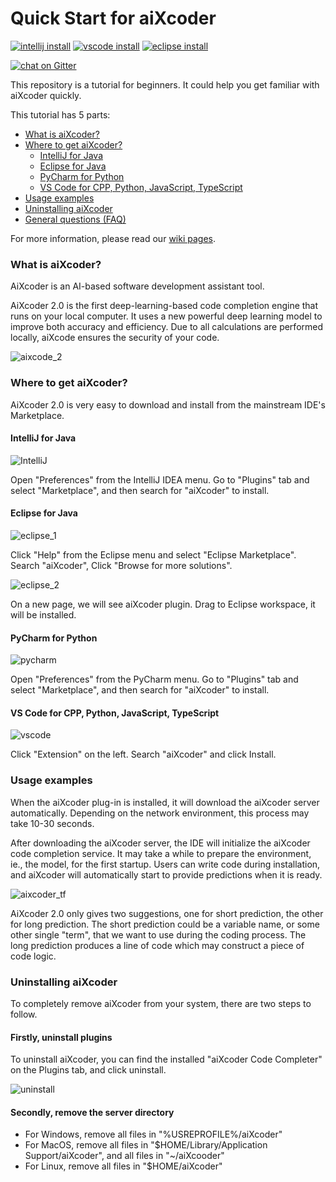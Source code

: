 # Quick Start for aiXcoder

[![intellij install](https://img.shields.io/jetbrains/plugin/d/13574-aixcoder-code-completer?color=rgb%28189%2C39%2C117%29&label=Jetbrains%20Marketplace)](https://plugins.jetbrains.com/plugin/13574-aixcoder-code-completer)
[![vscode install](https://img.shields.io/visual-studio-marketplace/d/aixcoder-plugin.aixcoder?color=%230066B8&label=Visual%20Studio%20Code%20Marketplace)](https://marketplace.visualstudio.com/items?itemName=aixcoder-plugin.aixcoder)
[![eclipse install](https://img.shields.io/eclipse-marketplace/dt/aixcoder-ai-code-completer?label=Eclipse%20Marketplace)](https://marketplace.eclipse.org/content/aixcoder-ai-code-completer)

[![chat on Gitter](https://img.shields.io/gitter/room/aixcoder-plugin/community?label=Join%20chat)](https://gitter.im/aixcoder-plugin/community)


This repository is a tutorial for beginners. It could help you get familiar with aiXcoder quickly.

This tutorial has 5 parts:

- [What is aiXcoder?](#what-is-aixcoder)
- [Where to get aiXcoder?](#where-to-get-aixcoder)
  - [IntelliJ for Java](#intellij-for-java)
  - [Eclipse for Java](#eclipse-for-java)
  - [PyCharm for Python](#pycharm-for-python)
  - [VS Code for CPP, Python, JavaScript, TypeScript](#vs-code-for-cpp--python--javascript--typescript)
- [Usage examples](#usage-examples)
- [Uninstalling aiXcoder](#uninstalling-aixcoder)
- [General questions (FAQ)](./FAQ.md)

For more information, please read our [wiki pages](https://github.com/aixcoder-plugin/doc/wiki).

### What is aiXcoder?

AiXcoder is an AI-based software development assistant tool. 

AiXcoder 2.0 is the first deep-learning-based code completion engine that runs on your local computer. It uses a new powerful deep learning model to improve both accuracy and efficiency. Due to all calculations are performed locally,  aiXcode ensures the security of your code.

![aixcode_2](./res/aixcode_2.jpg)

### Where to get aiXcoder?

AiXcoder 2.0 is very easy to download and install from the mainstream IDE's Marketplace. 

#### IntelliJ for Java

![IntelliJ](./res/IntelliJ_marketplace.png)

Open "Preferences" from the IntelliJ IDEA menu. Go to "Plugins" tab and select "Marketplace", and then search for "aiXcoder" to install.

#### Eclipse for Java

![eclipse_1](./res/eclipse_marketplace_1.png)

Click "Help" from the Eclipse menu and select "Eclipse Marketplace". Search "aiXcoder",  Click "Browse for more solutions".

![eclipse_2](./res/eclipse_marketplace_2.png)

On a new page, we will see aiXcoder plugin. Drag to Eclipse workspace, it will be installed.

#### PyCharm for Python

![pycharm](./res/pycharm_marketplace.jpg)

Open "Preferences" from the PyCharm menu. Go to "Plugins" tab and select "Marketplace", and then search for "aiXcoder" to install.

#### VS Code for CPP, Python, JavaScript, TypeScript

![vscode](./res/vscode_extensions.jpg)

Click "Extension" on the left. Search "aiXcoder" and click Install.

### Usage examples

When the aiXcoder plug-in is installed, it will download the aiXcoder server automatically. Depending on the network environment, this process may take 10-30 seconds.

After downloading the aiXcoder server, the IDE will initialize the aiXcoder code completion service. It may take a while to prepare the environment, ie., the model, for the first startup. Users can write code during installation, and aiXcoder will automatically start to provide predictions when it is ready.

![aixcoder_tf](./res/aixcoder_tf.jpg)

AiXcoder 2.0 only gives two suggestions, one for short prediction, the other for long prediction. The short prediction could be a variable name, or some other single "term", that we want to use during the coding process. The long prediction produces a line of code which may construct a piece of code logic.

### Uninstalling aiXcoder

To completely remove aiXcoder from your system, there are two steps to follow.

#### Firstly, uninstall plugins

To uninstall aiXcoder, you can find the installed "aiXcoder Code Completer" on the Plugins tab, and click uninstall.

![uninstall](./res/uninstall.jpg)

#### Secondly, remove the server directory

- For Windows, remove all files in "%USREPROFILE%/aiXcoder"
- For MacOS, remove all files in "$HOME/Library/Application Support/aiXcoder", and all files in "~/aiXcooder"
- For Linux, remove all files in "$HOME/aiXcoder"

